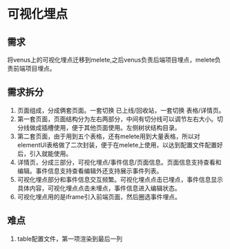 # 可视化埋点

## 需求

将venus上的可视化埋点迁移到melete,之后venus负责后端项目埋点，melete负责前端项目埋点。

## 需求拆分

1. 页面组成，分成俩套页面。一套切换 已上线/回收站，一套切换 表格/详情页。
2. 第一套页面，页面结构分为左右两部分，中间有切分线可以调节左右大小。切分线做成插槽使用，便于其他页面使用。左侧树状结构目录。
3. 第二套页面，由于用到五个表格，还有melete用到大量表格，所以对elementUI表格做了二次封装，便于在melete上使用，以达到配置文件配置好后，引入就能使用。
4. 详情页，分成三部分，可视化埋点/事件信息/页面信息。页面信息支持查看和编辑。事件信息支持查看编辑外还支持展示事件列表。
5. 可视化埋点部分和事件信息交互频繁。可视化埋点点击已埋点，事件信息显示具体内容，可视化埋点点击未埋点，事件信息进入编辑状态。
6. 可视化埋点用的是iframe引入前端页面，然后圈选事件埋点。

## 难点

1. table配置文件，第一项渲染到最后一列

